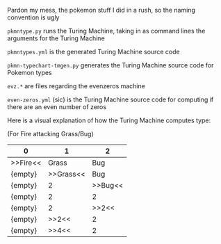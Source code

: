 Pardon my mess, the pokemon stuff I did in a rush, so the naming convention is ugly

`pkmntype.py` runs the Turing Machine, taking in as command lines the
arguments for the Turing Machine

`pkmntypes.yml` is the generated Turing Machine source code

`pkmn-typechart-tmgen.py` generates the Turing Machine source code for Pokemon types

`evz.*` are files regarding the evenzeros machine

`even-zeros.yml` (sic) is the Turing Machine source code for computing if there
are an even number of zeros

Here is a visual explanation of how the Turing Machine computes type:

(For Fire attacking Grass/Bug)

|0   |1   |2   |
|----|----|----|
|>>Fire<<|Grass|Bug|
|{empty}|>>Grass<<|Bug|
|{empty}|2|>>Bug<<|
|{empty}|2|2|
|{empty}|2|>>2<<|
|{empty}|>>2<<|2|
|{empty}|>>4<<|2|

